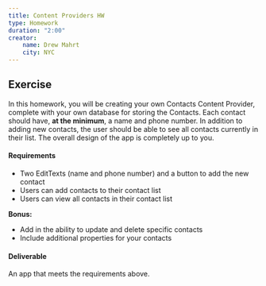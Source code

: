 ```yaml
---
title: Content Providers HW
type: Homework
duration: "2:00"
creator:
    name: Drew Mahrt
    city: NYC
---
```


## Exercise

In this homework, you will be creating your own Contacts Content Provider, complete with your own database for storing the Contacts. Each contact should have, **at the minimum**, a name and phone number. In addition to adding new contacts, the user should be able to see all contacts currently in their list. The overall design of the app is completely up to you.

#### Requirements

- Two EditTexts (name and phone number) and a button to add the new contact
- Users can add contacts to their contact list
- Users can view all contacts in their contact list

**Bonus:**

- Add in the ability to update and delete specific contacts
- Include additional properties for your contacts

#### Deliverable

An app that meets the requirements above.
